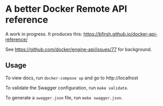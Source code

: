 # A better Docker Remote API reference

A work in progress. It produces this: https://bfirsh.github.io/docker-api-reference/

See https://github.com/docker/engine-api/issues/77 for background.

## Usage

To view docs, run `docker-compose up` and go to http://localhost

To validate the Swagger configuration, run `make validate`.

To generate a `swagger.json` file, run `make swagger.json`.

